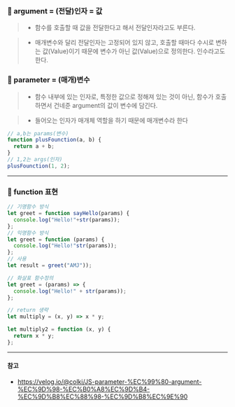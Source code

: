 ### 🔆 argument = (전달)인자 = 값

> - 함수를 호출할 때 값을 전달한다고 해서 전달인자라고도 부른다.

> - 매개변수와 달리 전달인자는 고정되어 있지 않고, 호출할 때마다 수시로 변하는 값(Value)이기 때문에 변수가 아닌 값(Value)으로 정의한다. 인수라고도 한다.

### 🔆 parameter = (매개)변수

> - 함수 내부에 있는 인자로, 특정한 값으로 정해져 있는 것이 아닌, 함수가 호출하면서 건네준 argument의 값이 변수에 담긴다.

> - 들어오는 인자가 매개체 역할을 하기 때문에 매개변수라 한다

```javascript
// a,b는 params(변수)
function plusFounction(a, b) {
  return a + b;
}
// 1,2는 args(인자)
plusFounction(1, 2);
```

---

### 🔆 function 표현

```js
// 기명함수 방식
let greet = function sayHello(params) {
  console.log("Hello!"+str(params));
};
// 익명함수 방식
let greet = function (params) {
  console.log("Hello!"str(params));
};
// 사용
let result = greet("AMJ"));

```

```js
// 화살표 함수정의
let greet = (params) => {
  console.log("Hello!" + str(params));
};
```

```js
// return 생략
let multiply = (x, y) => x * y;

let multiply2 = function (x, y) {
  return x * y;
};
```

---

#### 참고

- https://velog.io/@colki/JS-parameter-%EC%99%80-argument-%EC%9D%98-%EC%B0%A8%EC%9D%B4-%EC%9D%B8%EC%88%98-%EC%9D%B8%EC%9E%90
